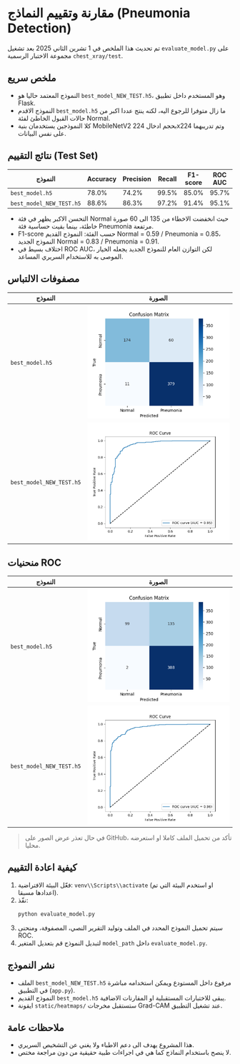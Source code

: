 # مقارنة وتقييم النماذج (Pneumonia Detection)

تم تحديث هذا الملخص في 1 تشرين الثاني 2025 بعد تشغيل `evaluate_model.py` على مجموعة الاختبار الرسمية `chest_xray/test`.

## ملخص سريع
- النموذج المعتمد حاليا هو `best_model_NEW_TEST.h5`، وهو المستخدم داخل تطبيق Flask.
- النموذج الاقدم `best_model.h5` ما زال متوفرا للرجوع اليه، لكنه ينتج عددا اكبر من حالات القبول الخاطئ لفئة Normal.
- كلا النموذجين يستخدمان بنية MobileNetV2 بحجم ادخال 224x224 وتم تدريبهما على نفس البيانات.

## نتائج التقييم (Test Set)

| النموذج | Accuracy | Precision | Recall | F1-score | ROC AUC |
|---------|----------|-----------|--------|----------|---------|
| `best_model.h5` | 78.0% | 74.2% | 99.5% | 85.0% | 95.7% |
| `best_model_NEW_TEST.h5` | 88.6% | 86.3% | 97.2% | 91.4% | 95.1% |

- التحسن الاكبر يظهر في فئة Normal حيث انخفضت الاخطاء من 135 الى 60 صورة خاطئة، بينما بقيت حساسية فئة Pneumonia مرتفعة.
- F1-score حسب الفئة: النموذج القديم Normal = 0.59 / Pneumonia = 0.85، النموذج الجديد Normal = 0.83 / Pneumonia = 0.91.
- اختلاف بسيط في ROC AUC، لكن التوازن العام للنموذج الجديد يجعله الخيار الموصى به للاستخدام السريري المساعد.

## مصفوفات الالتباس

| النموذج | الصورة |
|---------|--------|
| `best_model.h5` | ![Confusion Matrix](Figure_1.png) |
| `best_model_NEW_TEST.h5` | ![Confusion Matrix](Figure_2.png) |

## منحنيات ROC

| النموذج | الصورة |
|---------|--------|
| `best_model.h5` | ![ROC Curve](one.png) |
| `best_model_NEW_TEST.h5` | ![ROC Curve](two.png) |

> في حال تعذر عرض الصور على GitHub، تأكد من تحميل الملف كاملا او استعرضه محليا.

## كيفية اعادة التقييم

1. فعّل البيئة الافتراضية: `venv\\Scripts\\activate` (او استخدم البيئة التي تم اعدادها مسبقا).
2. نفّذ:
   ```bash
   python evaluate_model.py
   ```
3. سيتم تحميل النموذج المحدد في الملف وتوليد التقرير النصي، المصفوفة، ومنحنى ROC.
4. لتبديل النموذج قم بتعديل المتغير `model_path` داخل `evaluate_model.py`.

## نشر النموذج

- الملف `best_model_NEW_TEST.h5` مرفوع داخل المستودع ويمكن استخدامه مباشرة في التطبيق (`app.py`).
- النموذج القديم `best_model.h5` يبقى للاختبارات المستقبلية او المقارنات الاضافية.
- ايقونة `static/heatmaps/` ستستقبل مخرجات Grad-CAM عند تشغيل التطبيق.

## ملاحظات عامة

- هذا المشروع يهدف الى دعم الاطباء ولا يغني عن التشخيص السريري.
- لا ينصح باستخدام النماذج كما هي في اجراءات طبية حقيقية من دون مراجعة مختص.
